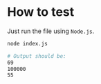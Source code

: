 # How to test

Just run the file using `Node.js`.
```bash
node index.js

# Output should be:
69
100000
55
```